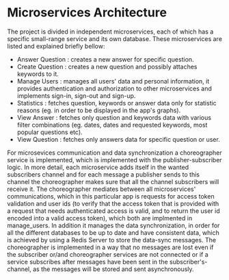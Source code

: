 # Microservices Architecture

The project is divided in independent microservices, each of which has a specific small-range service and its own database. These microservices are listed and explained briefly bellow:
  * Answer Question : creates a new answer for specific question.
  * Create Question : creates a new question and possibly attaches keywords to it.
  * Manage Users : manages all users' data and personal information, it provides authentication and authorization to other microservices and implements sign-in, sign-out and sign-up. 
  * Statistics : fetches question, keywords or answer data only for statistic reasons (eg. in order to be displayed in the app's graphs).
  * View Answer : fetches only question and keywords data with various filter combinations (eg. dates, dates and requested keywords, most popular questions etc).
  * View Question : fetches only answers data for specific question or user.

For microsevices communication and data synchronization a choreographer service is implemented, which is implemented with the publisher-subscriber logic. Ιn more detail, each microservice adds itself in the wanted subscribers channel and for each message a publisher sends to this channel the choreographer makes sure that all the channel subscribers will receive it. The choreographer mediates between all microservices' communications, which in this particular app is requests for access token validation and user ids (to verify that the access token that is provided with a request that needs authenticated access is valid, and to return the user id encoded into a valid access token), which both are implmented in manage_users. In addition it manages the data synchronization, in order for all the different databases to be up to date and have consistent data, which is achieved by using a Redis Server to store the data-sync messages. The choreographer is implemented in a way that no messages are lost even if the subscriber or/and choreographer services are not connected or if a service subscribes after messages have been sent in the subscriber's-channel, as the messages will be stored and sent asynchronously.  
